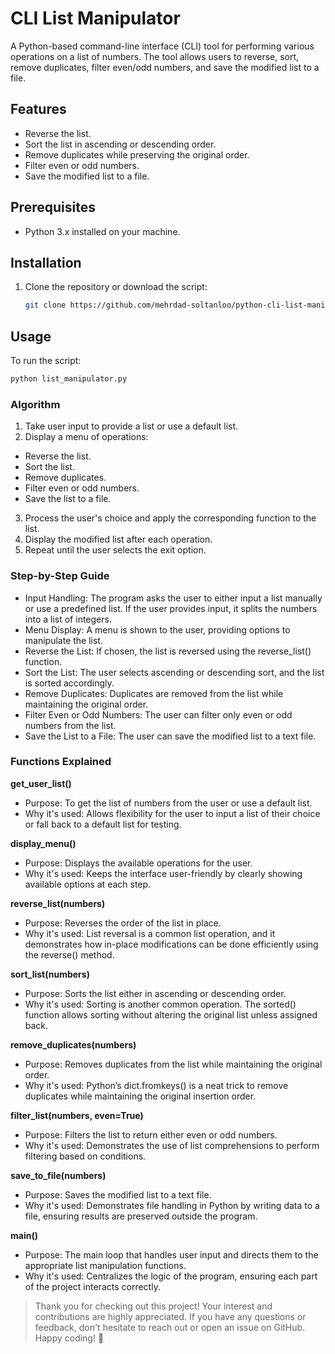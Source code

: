 # CLI List Manipulator

A Python-based command-line interface (CLI) tool for performing various operations on a list of numbers. The tool allows users to reverse, sort, remove duplicates, filter even/odd numbers, and save the modified list to a file.

## Features

- Reverse the list.
- Sort the list in ascending or descending order.
- Remove duplicates while preserving the original order.
- Filter even or odd numbers.
- Save the modified list to a file.

## Prerequisites

- Python 3.x installed on your machine.

## Installation

1. Clone the repository or download the script:
   ```bash
   git clone https://github.com/mehrdad-soltanloo/python-cli-list-manipulator.git
   ```

## Usage

To run the script:

```bash
python list_manipulator.py
```

### Algorithm

1. Take user input to provide a list or use a default list.
2. Display a menu of operations:

- Reverse the list.
- Sort the list.
- Remove duplicates.
- Filter even or odd numbers.
- Save the list to a file.

3. Process the user's choice and apply the corresponding function to the list.
4. Display the modified list after each operation.
5. Repeat until the user selects the exit option.

### Step-by-Step Guide

- Input Handling: The program asks the user to either input a list manually or use a predefined list. If the user provides input, it splits the numbers into a list of integers.
- Menu Display: A menu is shown to the user, providing options to manipulate the list.
- Reverse the List: If chosen, the list is reversed using the reverse_list() function.
- Sort the List: The user selects ascending or descending sort, and the list is sorted accordingly.
- Remove Duplicates: Duplicates are removed from the list while maintaining the original order.
- Filter Even or Odd Numbers: The user can filter only even or odd numbers from the list.
- Save the List to a File: The user can save the modified list to a text file.

### Functions Explained

**get_user_list()**

- Purpose: To get the list of numbers from the user or use a default list.
- Why it's used: Allows flexibility for the user to input a list of their choice or fall back to a default list for testing.

**display_menu()**

- Purpose: Displays the available operations for the user.
- Why it's used: Keeps the interface user-friendly by clearly showing available options at each step.

**reverse_list(numbers)**

- Purpose: Reverses the order of the list in place.
- Why it's used: List reversal is a common list operation, and it demonstrates how in-place modifications can be done efficiently using the reverse() method.

**sort_list(numbers)**

- Purpose: Sorts the list either in ascending or descending order.
- Why it's used: Sorting is another common operation. The sorted() function allows sorting without altering the original list unless assigned back.

**remove_duplicates(numbers)**

- Purpose: Removes duplicates from the list while maintaining the original order.
- Why it's used: Python’s dict.fromkeys() is a neat trick to remove duplicates while maintaining the original insertion order.

**filter_list(numbers, even=True)**

- Purpose: Filters the list to return either even or odd numbers.
- Why it's used: Demonstrates the use of list comprehensions to perform filtering based on conditions.

**save_to_file(numbers)**

- Purpose: Saves the modified list to a text file.
- Why it's used: Demonstrates file handling in Python by writing data to a file, ensuring results are preserved outside the program.

**main()**

- Purpose: The main loop that handles user input and directs them to the appropriate list manipulation functions.
- Why it's used: Centralizes the logic of the program, ensuring each part of the project interacts correctly.

> Thank you for checking out this project! Your interest and contributions are highly appreciated. If you have any questions or feedback, don't hesitate to reach out or open an issue on GitHub. Happy coding! 🙂

